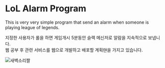 
# LoL Alarm Program
This is very very simple program that send an alarm when someone is playing league of legends.

지정한 사용자가 롤을 하면 게임개시 5분동안 슬랙 메신저로 알람을 지속적으로 보냅니다.     
웹 공부 후 관련 서비스를 웹으로 개발하고 배포할 계획~~만~~을 가지고 있습니다.


![새벽소리짤](https://user-images.githubusercontent.com/83443857/135082380-0e01f6e8-ff74-43f8-b045-8cca534bb114.jpg)
